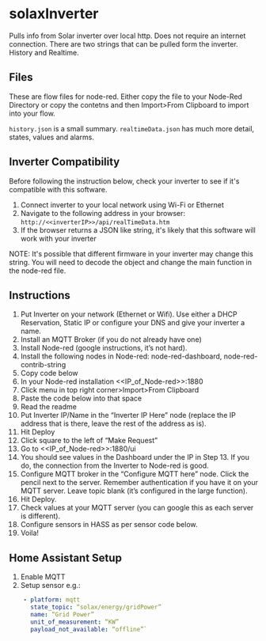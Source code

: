 # solaxInverter
Pulls info from Solar inverter over local http. Does not require an internet connection.
There are two strings that can be pulled form the inverter. History and Realtime.

## Files
These are flow files for node-red. Either copy the file to your Node-Red Directory or copy the contetns and then Import>From Clipboard to import into your flow.

`history.json` is a small summary.
`realtimeData.json` has much more detail, states, values and alarms.

## Inverter Compatibility
Before following the instruction below, check your inverter to see if it's compatible with this software.
1. Connect inverter to your local network using Wi-Fi or Ethernet
2. Navigate to the following address in your browser:
`http://<<inverterIP>>/api/realTimeData.htm`
3. If the browser returns a JSON like string, it's likely that this software will work with your inverter

NOTE: It's possible that different firmware in your inverter may change this string. You will need to decode the object and change the main function in the node-red file.



## Instructions

1. Put Inverter on your network (Ethernet or Wifi). Use either a DHCP Reservation, Static IP or configure your DNS and give your inverter a name.
1. Install an MQTT Broker (if you do not already have one)
3. Install Node-red (google instructions, it’s not hard).
4. Install the following nodes in Node-red: node-red-dashboard, node-red-contrib-string
5. Copy code below
6. In your Node-red installation <<IP_of_Node-red>>:1880
7. Click menu in top right corner>Import>From Clipboard
8. Paste the code below into that space
9. Read the readme
10. Put Inverter IP/Name in the “Inverter IP Here” node (replace the IP address that is there, leave the rest of the address as is).
11. Hit Deploy
12. Click square to the left of “Make Request”
13. Go to <<IP_of_Node-red>>:1880/ui
14. You should see values in the Dashboard under the IP in Step 13. If you do, the connection from the Inverter to Node-red is good.
15. Configure MQTT broker in the “Configure MQTT here” node. Click the pencil next to the server. Remember authentication if you have it on your MQTT server. Leave topic blank (it’s configured in the large function).
16. Hit Deploy.
17. Check values at your MQTT server (you can google this as each server is different).
18. Configure sensors in HASS as per sensor code below.
19. Voila!

## Home Assistant Setup
1. Enable MQTT
2. Setup sensor e.g.:
  ```yaml
      - platform: mqtt
        state_topic: “solax/energy/gridPower”
        name: “Grid Power”
        unit_of_measurement: “KW”
        payload_not_available: “offline”`
